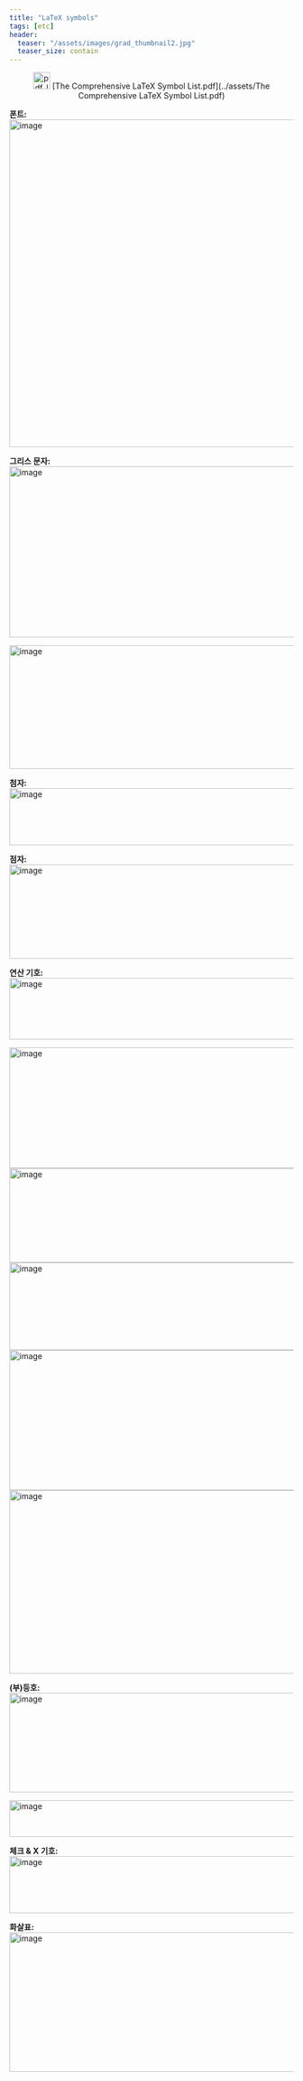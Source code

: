 ```yaml
---
title: "LaTeX symbols"
tags: [etc]
header:
  teaser: "/assets/images/grad_thumbnail2.jpg"
  teaser_size: contain
---
```


<center>
<img width="30" height="30" alt="pdf_logo" src="https://github.com/user-attachments/assets/066e85a0-e529-4c33-ad88-7a7b4fe415f1" /> 
[The Comprehensive LaTeX Symbol List.pdf](../assets/The Comprehensive LaTeX Symbol List.pdf)
</center>

**폰트:**
<img width="1043" height="580" alt="image" src="https://github.com/user-attachments/assets/f67433a5-00fe-4d83-b204-878bfaa149e9" />

**그리스 문자:**
<img width="1028" height="303" alt="image" src="https://github.com/user-attachments/assets/d20b690e-59a7-47be-9168-4b148115d1a1" />

<img width="1041" height="219" alt="image" src="https://github.com/user-attachments/assets/057f9749-3f5d-48d6-95b6-5157ce79cbbc" />

**첨자:**
<img width="1041" height="101" alt="image" src="https://github.com/user-attachments/assets/ff0dbddd-4b3a-4cce-8f4a-757da69aa946" />

**점자:**
<img width="1044" height="167" alt="image" src="https://github.com/user-attachments/assets/223cc006-2cd1-44e3-8449-21577678e338" />

**연산 기호:**
<img width="1042" height="109" alt="image" src="https://github.com/user-attachments/assets/a6a70def-b1a8-4ff3-b5b5-799d51d8d393" />

<img width="1043" height="214" alt="image" src="https://github.com/user-attachments/assets/5863bbea-3a98-4782-a04f-4ca5e392d3d3" />

<img width="1043" height="167" alt="image" src="https://github.com/user-attachments/assets/811c3fd7-bee5-49ce-9934-fefd86f8e13d" />

<img width="1043" height="155" alt="image" src="https://github.com/user-attachments/assets/d8edd392-827e-4313-98e6-92cacec93e8f" />

<img width="1027" height="248" alt="image" src="https://github.com/user-attachments/assets/6528cb44-3605-4015-84a1-7028c9106ace" />

<img width="1042" height="325" alt="image" src="https://github.com/user-attachments/assets/19a03185-cb68-4bdf-ad89-901dcef72de2" />

**(부)등호:**
<img width="1027" height="176" alt="image" src="https://github.com/user-attachments/assets/6728711a-54ef-4e7c-8ee5-20630495f9ee" />

<img width="1042" height="65" alt="image" src="https://github.com/user-attachments/assets/028d174c-cf3c-4569-ac97-376ac40c3ba1" />

**체크 & X 기호:**
<img width="1042" height="101" alt="image" src="https://github.com/user-attachments/assets/75a6468f-1a7a-469c-bbe5-12e07217dc4a" />

**화살표:**
<img width="1041" height="247" alt="image" src="https://github.com/user-attachments/assets/59a780dc-64f6-44eb-a170-4986141c541c" />

